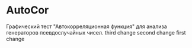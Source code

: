 # AutoCor
Графический тест "Автокорреляционная функция" для анализа генераторов псевдослучайных чисел.
third change
second change
first change


